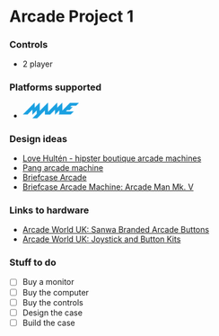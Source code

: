 # Arcade Project 1

### Controls
- 2 player

### Platforms supported
- <img src="mame-logo.png?raw=true" width="100" alt="Mame" />

### Design ideas
- [Love Hultén - hipster boutique arcade machines](http://www.lovehulten.com/)
- [Pang arcade machine](https://goo.gl/images/tRHVkS)
- [Briefcase Arcade](https://imgur.com/gallery/tNXvH)
- [Briefcase Arcade Machine: Arcade Man Mk. V](https://technabob.com/blog/2014/01/07/briefcase-arcade-machine/)

### Links to hardware
- [Arcade World UK: Sanwa Branded Arcade Buttons](https://www.arcadeworlduk.com/categories/arcade-buttons/sanwa-branded-buttons.html)
- [Arcade World UK: Joystick and Button Kits](https://www.arcadeworlduk.com/categories/Joystick-And-Button-Kits/)

### Stuff to do
- [ ] Buy a monitor
- [ ] Buy the computer
- [ ] Buy the controls
- [ ] Design the case
- [ ] Build the case
